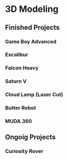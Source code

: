 # 3D Modeling

## Finished Projects 


### Game Boy Advanced

### Excalibur

### Falcon Heavy 

### Saturn V

### Cloud Lamp (Laser Cut)

### Butter Robot

### MUDA 360



## Ongoig Projects 

### Curiosity Rover 
